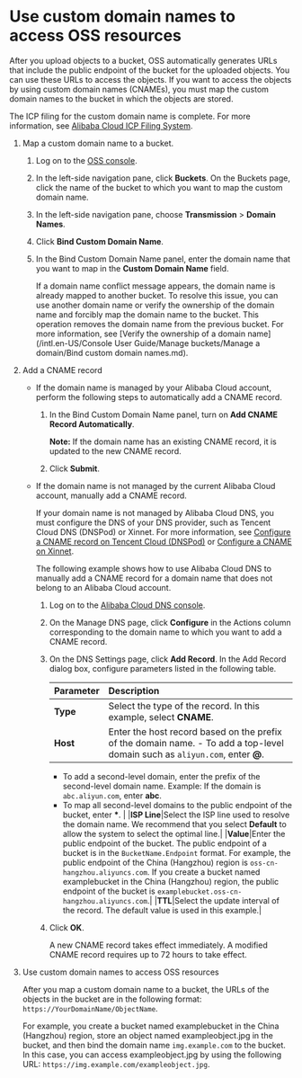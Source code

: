 # Use custom domain names to access OSS resources

After you upload objects to a bucket, OSS automatically generates URLs that include the public endpoint of the bucket for the uploaded objects. You can use these URLs to access the objects. If you want to access the objects by using custom domain names \(CNAMEs\), you must map the custom domain names to the bucket in which the objects are stored.

The ICP filing for the custom domain name is complete. For more information, see [Alibaba Cloud ICP Filing System](https://beian.aliyun.com/order/selfBaIndex.htm).

1.  Map a custom domain name to a bucket.

    1.  Log on to the [OSS console](https://oss.console.aliyun.com/).

    2.  In the left-side navigation pane, click **Buckets**. On the Buckets page, click the name of the bucket to which you want to map the custom domain name.

    3.  In the left-side navigation pane, choose **Transmission** \> **Domain Names**.

    4.  Click **Bind Custom Domain Name**.

    5.  In the Bind Custom Domain Name panel, enter the domain name that you want to map in the **Custom Domain Name** field.

        If a domain name conflict message appears, the domain name is already mapped to another bucket. To resolve this issue, you can use another domain name or verify the ownership of the domain name and forcibly map the domain name to the bucket. This operation removes the domain name from the previous bucket. For more information, see [Verify the ownership of a domain name](/intl.en-US/Console User Guide/Manage buckets/Manage a domain/Bind custom domain names.md).

2.  Add a CNAME record

    -   If the domain name is managed by your Alibaba Cloud account, perform the following steps to automatically add a CNAME record.
        1.  In the Bind Custom Domain Name panel, turn on **Add CNAME Record Automatically**.

            **Note:** If the domain name has an existing CNAME record, it is updated to the new CNAME record.

        2.  Click **Submit**.
    -   If the domain name is not managed by the current Alibaba Cloud account, manually add a CNAME record.

        If your domain name is not managed by Alibaba Cloud DNS, you must configure the DNS of your DNS provider, such as Tencent Cloud DNS \(DNSPod\) or Xinnet. For more information, see [Configure a CNAME record on Tencent Cloud \(DNSPod\)](https://help.aliyun.com/document_detail/27145.html) or [Configure a CNAME on Xinnet](https://help.aliyun.com/document_detail/27146.html).

        The following example shows how to use Alibaba Cloud DNS to manually add a CNAME record for a domain name that does not belong to an Alibaba Cloud account.

        1.  Log on to the [Alibaba Cloud DNS console](https://dns.console.aliyun.com/#/dns/domainList).
        2.  On the Manage DNS page, click **Configure** in the Actions column corresponding to the domain name to which you want to add a CNAME record.
        3.  On the DNS Settings page, click **Add Record**. In the Add Record dialog box, configure parameters listed in the following table.

            |Parameter|Description|
            |:--------|:----------|
            |**Type**|Select the type of the record. In this example, select **CNAME**.|
            |**Host**|Enter the host record based on the prefix of the domain name.             -   To add a top-level domain such as `aliyun.com`, enter **@**.
            -   To add a second-level domain, enter the prefix of the second-level domain name. Example: If the domain is `abc.aliyun.com`, enter **abc**.
            -   To map all second-level domains to the public endpoint of the bucket, enter **\***. |
            |**ISP Line**|Select the ISP line used to resolve the domain name. We recommend that you select **Default** to allow the system to select the optimal line.|
            |**Value**|Enter the public endpoint of the bucket. The public endpoint of a bucket is in the `BucketName.Endpoint` format. For example, the public endpoint of the China \(Hangzhou\) region is `oss-cn-hangzhou.aliyuncs.com`. If you create a bucket named examplebucket in the China \(Hangzhou\) region, the public endpoint of the bucket is `examplebucket.oss-cn-hangzhou.aliyuncs.com`.|
            |**TTL**|Select the update interval of the record. The default value is used in this example.|

        4.  Click **OK**.

            A new CNAME record takes effect immediately. A modified CNAME record requires up to 72 hours to take effect.

3.  Use custom domain names to access OSS resources

    After you map a custom domain name to a bucket, the URLs of the objects in the bucket are in the following format: `https://YourDomainName/ObjectName`.

    For example, you create a bucket named examplebucket in the China \(Hangzhou\) region, store an object named exampleobject.jpg in the bucket, and then bind the domain name `img.example.com` to the bucket. In this case, you can access exampleobject.jpg by using the following URL: `https://img.example.com/exampleobject.jpg`.


